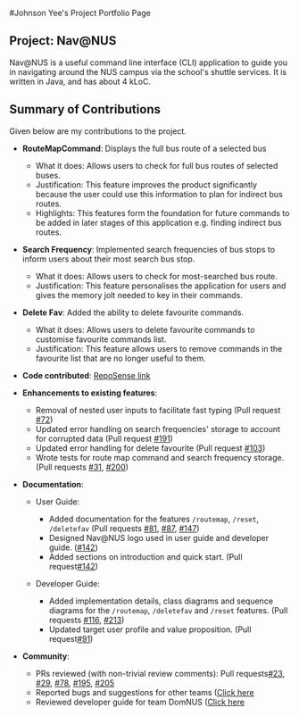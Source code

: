 #Johnson Yee's Project Portfolio Page


## Project: Nav@NUS

Nav@NUS is a useful command line interface (CLI) application to guide you in navigating around the NUS campus
via the school's shuttle services. It is written in Java, and has about 4 kLoC.

## Summary of Contributions
Given below are my contributions to the project.

* **RouteMapCommand**: Displays the full bus route of a selected bus 
  * What it does: Allows users to check for full bus routes of selected buses.
  * Justification: This feature improves the product significantly because the user could use this information to plan
  for indirect bus routes.
  * Highlights: This features form the foundation for future commands to be added in later stages of this application
   e.g. finding indirect bus routes.

* **Search Frequency**: Implemented search frequencies of bus stops to inform users about their most search bus stop.
  * What it does: Allows users to check for most-searched bus route.
  * Justification: This feature personalises the application for users and gives the memory jolt needed to key in their
  commands.
  
* **Delete Fav**: Added the ability to delete favourite commands.
  * What it does: Allows users to delete favourite commands to customise favourite commands list.
  * Justification: This feature allows users to remove commands in the favourite list that are no longer useful to them.

* **Code contributed**: [RepoSense link](https://nus-cs2113-ay2021s1.github.io/tp-dashboard/#breakdown=true&search=johnson-yee)

* **Enhancements to existing features**:
  * Removal of nested user inputs to facilitate fast typing (Pull request [#72](https://github.com/AY2021S1-CS2113T-F14-3/tp/pull/72))
  * Updated error handling on search frequencies' storage to account for corrupted data 
  (Pull request [#191](https://github.com/AY2021S1-CS2113T-F14-3/tp/pull/191))
  * Updated error handling for delete favourite 
  (Pull request [#103](https://github.com/AY2021S1-CS2113T-F14-3/tp/pull/103))
  * Wrote tests for route map command and search frequency storage.(Pull requests 
  [#31](https://github.com/AY2021S1-CS2113T-F14-3/tp/pull/31),
   [#200](https://github.com/AY2021S1-CS2113T-F14-3/tp/pull/200))

* **Documentation**:
  * User Guide:
    * Added documentation for the features `/routemap`, `/reset`, `/deletefav` (Pull requests
    [#81](https://github.com/AY2021S1-CS2113T-F14-3/tp/pull/81),
    [#87](https://github.com/AY2021S1-CS2113T-F14-3/tp/pull/87),
    [#147](https://github.com/AY2021S1-CS2113T-F14-3/tp/pull/147))
    * Designed Nav@NUS logo used in user guide and developer guide.
    ([#142](https://github.com/AY2021S1-CS2113T-F14-3/tp/pull/142))
    * Added sections on introduction and quick start. (Pull request[#142](https://github.com/AY2021S1-CS2113T-F14-3/tp/pull/142))
  
  * Developer Guide:
    * Added implementation details, class diagrams and sequence diagrams for the `/routemap`, `/deletefav` and `/reset`
     features. (Pull requests [#116](https://github.com/AY2021S1-CS2113T-F14-3/tp/pull/116), 
     [#213](https://github.com/AY2021S1-CS2113T-F14-3/tp/pull/213)) 
     * Updated target user profile and value proposition. (Pull request[#91](https://github.com/AY2021S1-CS2113T-F14-3/tp/pull/91))
     

* **Community**:
  * PRs reviewed (with non-trivial review comments):
   Pull requests[\#23](https://github.com/AY2021S1-CS2113T-F14-3/tp/pull/23),
   [\#29](https://github.com/AY2021S1-CS2113T-F14-3/tp/pull/29),
   [\#78](https://github.com/AY2021S1-CS2113T-F14-3/tp/pull/78), 
   [\#195](https://github.com/AY2021S1-CS2113T-F14-3/tp/pull/195),
   [\#205](https://github.com/AY2021S1-CS2113T-F14-3/tp/pull/205)
  * Reported bugs and suggestions for other teams ([Click here](https://github.com/Johnson-Yee/ped/issues)
  * Reviewed developer guide for team DomNUS ([Click here](https://github.com/nus-cs2113-AY2021S1/tp/pull/8/files/65a23531bf8d85984e3d339cfc455cedb7e0cccc)
